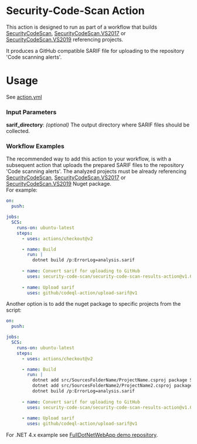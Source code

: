 # Security-Code-Scan Action

This action is designed to run as part of a workflow that builds [SecurityCodeScan](https://www.nuget.org/packages/SecurityCodeScan/), [SecurityCodeScan.VS2017](https://www.nuget.org/packages/SecurityCodeScan.VS2017/) or  [SecurityCodeScan.VS2019](https://www.nuget.org/packages/SecurityCodeScan.VS2019/) referencing projects.

It produces a GitHub compatible SARIF file for uploading to the repository 'Code scanning alerts'.

# Usage

See [action.yml](action.yml)

### Input Parameters

**sarif_directory**: _(optional)_ The output directory where SARIF files should be collected.

### Workflow Examples

The recommended way to add this action to your workflow, is with a subsequent action that uploads the prepared SARIF files to the repository 'Code scanning alerts'. The analyzed projects must be already referencing [SecurityCodeScan](https://www.nuget.org/packages/SecurityCodeScan/), [SecurityCodeScan.VS2017](https://www.nuget.org/packages/SecurityCodeScan.VS2017/) or  [SecurityCodeScan.VS2019](https://www.nuget.org/packages/SecurityCodeScan.VS2019/) Nuget package.  
For example:

```yaml
on:
  push:

jobs:
  SCS:
    runs-on: ubuntu-latest
    steps:     
      - uses: actions/checkout@v2

      - name: Build
        run: |
          dotnet build /p:ErrorLog=analysis.sarif
        
      - name: Convert sarif for uploading to GitHub
        uses: security-code-scan/security-code-scan-results-action@v1.0
        
      - name: Upload sarif	
        uses: github/codeql-action/upload-sarif@v1
```

Another option is to add the nuget package to specific projects from the script:

```yaml
on:
  push:

jobs:
  SCS:
    runs-on: ubuntu-latest
    steps:     
      - uses: actions/checkout@v2

      - name: Build
        run: |
          dotnet add src/SourcesFolderName/ProjectName.csproj package SecurityCodeScan.VS2017
          dotnet add src/SourcesFolderName2/ProjectName2.csproj package SecurityCodeScan.VS2017
          dotnet build /p:ErrorLog=analysis.sarif
        
      - name: Convert sarif for uploading to GitHub
        uses: security-code-scan/security-code-scan-results-action@v1.0
        
      - name: Upload sarif	
        uses: github/codeql-action/upload-sarif@v1
```

For .NET 4.x example see [FullDotNetWebApp demo repository](https://github.com/security-code-scan/FullDotNetWebApp).

